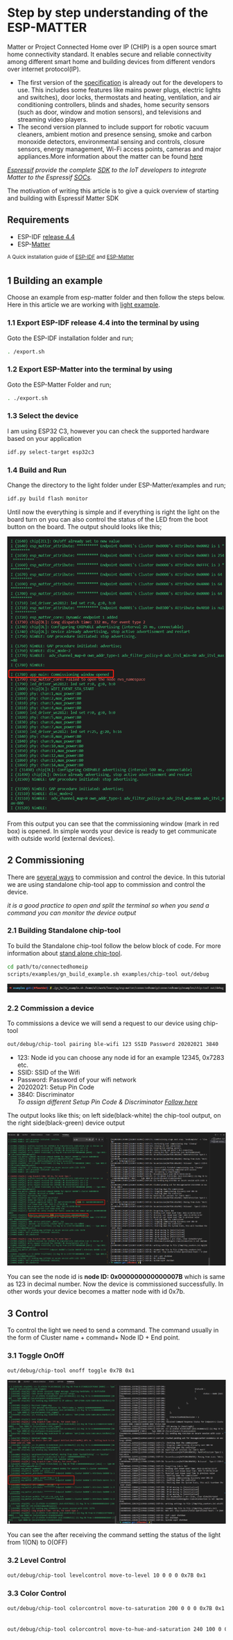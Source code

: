 # **Step by step understanding of the ESP-MATTER**
Matter or Project Connected Home over IP (CHIP) is a open source smart home connectivity standard. It enables secure and reliable connectivity among different smart home and building devices from different vendors over internet protocol(IP). <br>

- The first version of the [specification](https://csa-iot.org/all-solutions/matter/) is already out for the developers to use. This includes some features like mains power plugs, electric lights and switches), door locks, thermostats and heating, ventilation, and air conditioning controllers, blinds and shades, home security sensors (such as door, window and motion sensors), and televisions and streaming video players.
- The second version planned to include support for   robotic vacuum cleaners, ambient motion and presence sensing, smoke and carbon monoxide detectors, environmental sensing and controls, closure sensors, energy management, Wi-Fi access points, cameras and major appliances.More information about the matter can be found [here](https://www.consumerreports.org/smart-home/matter-smart-home-standard-faq-a9475777045) <br>

*[Espressif](https://www.espressif.com/en) provide the complete [SDK](https://docs.espressif.com/projects/esp-matter/en/main/esp32/index.html) to the IoT developers to integrate Matter to the Espressif [SOCs](https://www.espressif.com/en/products/socs).* 

The motivation of writing this article is to give a quick overview of starting and building with Espressif Matter SDK 

## Requirements 

- ESP-IDF [release 4.4](https://github.com/espressif/esp-idf/tree/release/v4.4)
- ESP-[Matter](https://github.com/espressif/esp-matter)

<Sup>A Quick installation guide of [ESP-IDF](https://blog.espressif.com/esp-idf-development-tools-guide-part-i-89af441585b) and [ESP-Matter](https://github.com/alibukharai/Blogs/blob/main/ESP-Matter(Demo)/Getting_Started/getting_started_with_matter_esp.md) 


## 1 Building an example 
Choose an example from esp-matter folder and then follow the steps below. Here in this article we are working with [light example](https://github.com/espressif/esp-matter/tree/main/examples/light).

### 1.1 Export ESP-IDF release 4.4 into the terminal by using
Goto the ESP-IDF installation folder and run;  

```bash
. /export.sh

```
### 1.2 Export ESP-Matter into the terminal by using 
Goto the ESP-Matter Folder and run;
```bash
. ./export.sh

```

### 1.3 Select the device 
I am using ESP32 C3, however you can check the supported hardware based on your application 

```bash 
idf.py select-target esp32c3

```

### 1.4 Build and Run
Change the directory to the light folder under ESP-Matter/examples and run; 
```bash 
idf.py build flash monitor

```
Until now the everything is simple and if everything is right the light on the board turn on you can also control the status of the LED from the boot button on the board. The output should looks like this; 

<p align="center">
    <img src="../_static/1 output.png#center">


From this output you can see that the commissioning window (mark in red box) is opened. In simple words your device is ready to get communicate with outside world (external devices).


## 2 Commissioning 
There are [several ways](https://github.com/project-chip/connectedhomeip/blob/master/docs/guides/esp32/build_app_and_commission.md#commissioning) to commission and control the device. In this tutorial we are using standalone chip-tool app to commission and control the device. 

*it is a good practice to open and split the terminal so when you send a command you can monitor the device output*

### 2.1 Building Standalone chip-tool
To build the Standalone  chip-tool follow the below block of code. For more information about [stand alone chip-tool](https://github.com/project-chip/connectedhomeip/tree/master/examples/chip-tool).

```bash 
cd path/to/connectedhomeip
scripts/examples/gn_build_example.sh examples/chip-tool out/debug

``` 
<p align="center">
    <img src="../_static/2.png#center">

### 2.2 Commission a device 

To commissions a device we will send a request to our device using chip-tool

```bash
out/debug/chip-tool pairing ble-wifi 123 SSID Password 20202021 3840

```

- 123: Node id you can choose any node id for an example 12345, 0x7283 etc. 
- SSID: SSID of the Wifi
- Password: Password of your wifi network
- 20202021: Setup Pin Code
- 3840: Discriminator <br>
*To assign different Setup Pin Code & Discriminator [Follow here](https://github.com/project-chip/connectedhomeip/blob/master/docs/guides/esp32/factory_data.md)* 

The output looks like this; on left side(black-white) the chip-tool output, on the right side(black-green) device output 

<p align="center">
    <img src="../_static/3.png#center">


You can see the node id is **node ID: 0x000000000000007B** which is same as 123 in decimal number. Now the device is commissioned successfully. In other words your device becomes a matter node with id 0x7b.

## 3 Control 
To control the light we need to send a command. The command usually in the form of Cluster name + command+ Node ID + End point. 
### 3.1 Toggle OnOff
```
out/debug/chip-tool onoff toggle 0x7B 0x1

```

<p align="center">
    <img src="../_static/4.png#center">

You can see the after receiving the command setting the status of the light from 1(ON) to 0(OFF)

### 3.2 Level Control 

```bash
out/debug/chip-tool levelcontrol move-to-level 10 0 0 0 0x7B 0x1

```
### 3.3 Color Control  
```bash 
out/debug/chip-tool colorcontrol move-to-saturation 200 0 0 0 0x7B 0x1

```

```bash 

out/debug/chip-tool colorcontrol move-to-hue-and-saturation 240 100 0 0 0 0x7B 0x1
```